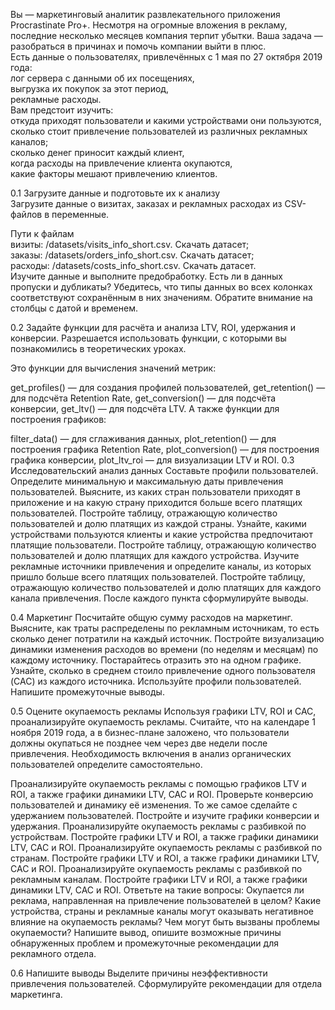 Вы — маркетинговый аналитик развлекательного приложения Procrastinate Pro+. Несмотря на огромные вложения в рекламу, последние несколько месяцев компания терпит убытки. Ваша задача — разобраться в причинах и помочь компании выйти в плюс.  
Есть данные о пользователях, привлечённых с 1 мая по 27 октября 2019 года:  
лог сервера с данными об их посещениях,  
выгрузка их покупок за этот период,  
рекламные расходы.  
Вам предстоит изучить:  
откуда приходят пользователи и какими устройствами они пользуются,  
сколько стоит привлечение пользователей из различных рекламных каналов;  
сколько денег приносит каждый клиент,  
когда расходы на привлечение клиента окупаются,  
какие факторы мешают привлечению клиентов.  

  
0.1  Загрузите данные и подготовьте их к анализу   
Загрузите данные о визитах, заказах и рекламных расходах из CSV-файлов в переменные.

Пути к файлам  
визиты: /datasets/visits_info_short.csv. Скачать датасет;  
заказы: /datasets/orders_info_short.csv. Скачать датасет;  
расходы: /datasets/costs_info_short.csv. Скачать датасет.  
Изучите данные и выполните предобработку. Есть ли в данных пропуски и дубликаты? Убедитесь, что типы данных во всех колонках соответствуют сохранённым в них значениям. Обратите внимание на столбцы с датой и временем.

0.2  Задайте функции для расчёта и анализа LTV, ROI, удержания и конверсии.
Разрешается использовать функции, с которыми вы познакомились в теоретических уроках.

Это функции для вычисления значений метрик:

get_profiles() — для создания профилей пользователей,
get_retention() — для подсчёта Retention Rate,
get_conversion() — для подсчёта конверсии,
get_ltv() — для подсчёта LTV.
А также функции для построения графиков:

filter_data() — для сглаживания данных,
plot_retention() — для построения графика Retention Rate,
plot_conversion() — для построения графика конверсии,
plot_ltv_roi — для визуализации LTV и ROI.
0.3  Исследовательский анализ данных
Составьте профили пользователей. Определите минимальную и максимальную даты привлечения пользователей.
Выясните, из каких стран пользователи приходят в приложение и на какую страну приходится больше всего платящих пользователей. Постройте таблицу, отражающую количество пользователей и долю платящих из каждой страны.
Узнайте, какими устройствами пользуются клиенты и какие устройства предпочитают платящие пользователи. Постройте таблицу, отражающую количество пользователей и долю платящих для каждого устройства.
Изучите рекламные источники привлечения и определите каналы, из которых пришло больше всего платящих пользователей. Постройте таблицу, отражающую количество пользователей и долю платящих для каждого канала привлечения.
После каждого пункта сформулируйте выводы.

0.4  Маркетинг
Посчитайте общую сумму расходов на маркетинг.
Выясните, как траты распределены по рекламным источникам, то есть сколько денег потратили на каждый источник.
Постройте визуализацию динамики изменения расходов во времени (по неделям и месяцам) по каждому источнику. Постарайтесь отразить это на одном графике.
Узнайте, сколько в среднем стоило привлечение одного пользователя (CAC) из каждого источника. Используйте профили пользователей.
Напишите промежуточные выводы.

0.5  Оцените окупаемость рекламы
Используя графики LTV, ROI и CAC, проанализируйте окупаемость рекламы. Считайте, что на календаре 1 ноября 2019 года, а в бизнес-плане заложено, что пользователи должны окупаться не позднее чем через две недели после привлечения. Необходимость включения в анализ органических пользователей определите самостоятельно.

Проанализируйте окупаемость рекламы c помощью графиков LTV и ROI, а также графики динамики LTV, CAC и ROI.
Проверьте конверсию пользователей и динамику её изменения. То же самое сделайте с удержанием пользователей. Постройте и изучите графики конверсии и удержания.
Проанализируйте окупаемость рекламы с разбивкой по устройствам. Постройте графики LTV и ROI, а также графики динамики LTV, CAC и ROI.
Проанализируйте окупаемость рекламы с разбивкой по странам. Постройте графики LTV и ROI, а также графики динамики LTV, CAC и ROI.
Проанализируйте окупаемость рекламы с разбивкой по рекламным каналам. Постройте графики LTV и ROI, а также графики динамики LTV, CAC и ROI.
Ответьте на такие вопросы:
Окупается ли реклама, направленная на привлечение пользователей в целом?
Какие устройства, страны и рекламные каналы могут оказывать негативное влияние на окупаемость рекламы?
Чем могут быть вызваны проблемы окупаемости?
Напишите вывод, опишите возможные причины обнаруженных проблем и промежуточные рекомендации для рекламного отдела.

0.6  Напишите выводы
Выделите причины неэффективности привлечения пользователей.
Сформулируйте рекомендации для отдела маркетинга.
